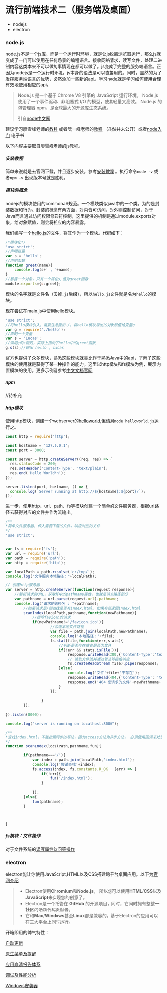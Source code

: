 # 流行前端技术二（服务端及桌面）

- nodejs
- electron



### node.js

node.js不是一个js库，而是一个运行时环境，就是让js脱离浏览器运行，那么js就变成了一门可以使用在任何场景的编程语言。接收网络请求，读写文件，处理二进制内容这类本来不可以做的事情现在都可以做了。js变成了完整的服务端语言。正因为nodejs是一个运行时环境，js本身的语法是可以直接用的。同时，显然的为了发挥服务端语言的优势，必然添加一些新的api。学习node就是学习如何使用合理有效地使用相应的api。

> Node.js 是一个基于 Chrome V8 引擎的 JavaScript 运行环境。 
> Node.js 使用了一个事件驱动、非阻塞式 I/O 的模型，使其轻量又高效。 
> Node.js 的包管理器 npm，是全球最大的开源库生态系统。
>
> 引自[node中文网](http://nodejs.cn/)

建议学习廖雪峰老师的[教程](https://www.liaoxuefeng.com/wiki/001434446689867b27157e896e74d51a89c25cc8b43bdb3000/001434501245426ad4b91f2b880464ba876a8e3043fc8ef000) 或者阮一峰老师的[教程](http://javascript.ruanyifeng.com/nodejs/basic.html#toc4) （虽然并未公开）或者[node入门](https://www.nodebeginner.org/index-zh-cn.html) 电子书

以下内容主要取自廖雪峰老师的js教程。

##### 安装教程

简单来说就是去官网下载，并且逐步安装。参考[安装教程](http://www.runoob.com/nodejs/nodejs-install-setup.html) 。执行命令`node -v` 或者`npm -v` 出现版本号就是胜利。

##### 模块的概念

nodejs的模块使用的commonJS规范。一个模块类似java中的一个类。为的是封装数据和行为。封装的概念有两方面，对内皆可访问，对外则控制访问，对于Java而言通过访问权限修饰符控制，这里提供的机制是通过module.exports对象，给对象赋值，则会将相应的内容暴露。

我们编写一个[hello.js](tech\node\hello.js)的文件，将其作为一个模块。代码如下：

```javascript
/*模块化*/
'use strict';
//声明变量
var s = 'hello';
//声明函数
function greet(name){
	console.log(s+' , '+name);
}
//暴露一个对象，只有一个属性s,值为greet函数
module.exports={s:greet};
```

模块的名字就是文件名（去掉`.js`后缀），所以`hello.js`文件就是名为`hello`的模块。

现在尝试在main.js中使用hello模块。

```js
'use strict';
//将hello模块引入，需要注意要加./，将hello模块导出的对象赋值给变量g
var g = require('./hello');
//声明一个变量
var s = 'Lucas';
//调用g的s函数，实际上指向了hello中的greet函数
g.s(s);//输出 hello , Lucas
```

官方也提供了众多模块，熟悉这些模块就类比作于熟悉Java中的api，了解了这些模快的使用就是获得了某一种操作的能力。这里以http模块和fs模块为例，展示内置模块的使用。更多示例请参考[中文文档官网](http://nodejs.cn/api/)

##### npm

//待补充

##### http模块

使用http模块，创建一个webserver的[helloworld](tech/node/helloworld.js),但请用`node helloworld.js`运行之。

```javascript
const http = require('http');

const hostname = '127.0.0.1';
const port = 3000;

const server = http.createServer((req, res) => {
  res.statusCode = 200;
  res.setHeader('Content-Type', 'text/plain');
  res.end('Hello World\n');
});

server.listen(port, hostname, () => {
  console.log(`Server running at http://${hostname}:${port}/`);
});
```

进一步，使用http、url、path、fs等模块创建一个简单的文件服务器，根据url路径去获得对应的文件并作为流输出。

```javascript
/**
*简单文件服务器，传入需要下载的文件，响应对应的文件
*/
'use strict';


var fs = require('fs');
var url = require('url');
var path = require('path');
var http = require('http');

var localPath = path.resolve('c:/tmp/');
console.log("文件服务本地路径："+localPath);

// 创建http服务器
var server = http.createServer(function(request,response){
	//解析请求的URL，获取其中的pathname属性，也就是请求路径部分
	var pathname = url.parse(request.url).pathname;
	console.log("请求的路径名 : "+pathname);
		//如果请求是/则查找是否有index.html，如果有则返回index.html
		scanIndex(localPath,pathname,function(newPathname){
			//排除favicon的请求
			if(newPathname!='/favicon.ico'){
					//构造本地文件路径
					var file = path.join(localPath,newPathname);
					console.log('本地路径：'+file);
					fs.stat(file,function(err,stats){
						//判断是否存在或者是否为文件
						if(!err && stats.isFile()){
							response.writeHead(200,{'Content-Type':'text/html;charset=utf-8'});
							// 读取文件流并通过管道转接给响应
							fs.createReadStream(file).pipe(response);	
						}else{
							console.log('文件'+file+'不存在');
			            	response.writeHead(404,{'Content-Type': 'text/plain;charset=utf-8'});
			            	response.end('404 您请求的文件'+newPathname+'不存在');
						}	
					});
					
				}
		});
	
}).listen(8000);

console.log("server is running on localhost:8000");

/**
*查找index.html，不能按照同步的写法，因为access方法为异步方法， 必须使用回调来处理。
*/
function scanIndex(localPath,pathname,fun){

		if(pathname==='/'){
			var index = path.join(localPath,'index.html');
			console.log('尝试查找'+index);
			fs.access(index, fs.constants.R_OK , (err) => {
				if(!err){
					fun('/index.html');
				}
			 	
			});
		}else{
			fun(pathname);
		}
	


}
```

##### fs模块：文件操作

对于文件系统的[读写属性访问等操作](tech/node/fs.js)



### electron

electron能让你使用JavaScript,HTML以及CSS搭建跨平台桌面应用。以下为[官网介绍](https://electron.org.cn/)

> - Electron使用**Chromium**和**Node.js**， 所以您可以使用**HTML**/**CSS**以及**JavaScript**来实现您的创意了。
> - Electron是一个托管在 **GitHub** 的开源项目，同时，它同时拥有整整**一社区**的活跃代码贡献者。
> - 它和**Mac**/**Windows**甚至**Linux**都是兼容的，基于Electron的应用可以在三大平台上同时运行。

开箱即用的帅气特性：

[自动更新](https://electron.org.cn/doc/api/auto-updater.html)

[原生菜单及提醒](https://electron.org.cn/doc/api/menu.html)

[应用崩溃报告体系](https://electron.org.cn/doc/api/crash-reporter.html)

[调试及性能分析](https://electron.org.cn/doc/api/content-tracing.html)

[Windows安装器](https://electron.org.cn/doc/api/auto-updater.html#windows)

